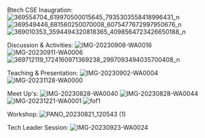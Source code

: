 Btech CSE Inaugration:
	![369554704_619970500015645_7935303558418996431_n](https://github.com/PremThakareitm/Participation_Images/assets/142775321/b40e3e05-e744-4edb-8a2f-b82ba905d5ce)
	![369549446_681560250070008_6075477672997950676_n](https://github.com/PremThakareitm/Participation_Images/assets/142775321/f89f2d01-7ea1-4001-908f-d5eccac52aa5)
	![369010353_3594494320818365_4098564723426650188_n](https://github.com/PremThakareitm/Participation_Images/assets/142775321/461d9869-e417-43c6-bdff-8065af0349d5)

Discussion & Activities:
	![IMG-20230908-WA0016](https://github.com/PremThakareitm/Participation_Images/assets/142775321/968d55c9-ac0f-45f7-88fc-b29ccd23af6e)
 	![IMG-20230911-WA0006](https://github.com/PremThakareitm/Participation_Images/assets/142775321/d06f27bf-6672-4c20-86eb-a93263e394a4)
	![369712119_1724160971369238_2997093494035700408_n](https://github.com/PremThakareitm/Participation_Images/assets/142775321/f67613ed-45fb-4cad-84af-719229d5f1bd)

Teaching & Presentation:
	![IMG-20230902-WA0004](https://github.com/PremThakareitm/Participation_Images/assets/142775321/61f00f88-5aa4-439d-ae80-fb861fbc5b32)
 	![IMG-20231128-WA0000](https://github.com/PremThakareitm/Participation_Images/assets/142775321/a00e8653-0c5e-4c88-b8bc-47b010864407)

Meet Up's:
	![IMG-20230828-WA0040](https://github.com/PremThakareitm/Participation_Images/assets/142775321/992b01af-854f-4bb5-a46f-d7bb9bfb2a47)
	![IMG-20230828-WA0044](https://github.com/PremThakareitm/Participation_Images/assets/142775321/b88ff041-f3c7-43e3-9dd2-929629532316)
 	![IMG-20231221-WA0001](https://github.com/PremThakareitm/Participation_Images/assets/142775321/be354ad1-9447-4f6d-b5d5-8d07dee6f749)
	![fof1](https://github.com/PremThakareitm/Participation_Images/assets/142775321/d993a8c3-d400-4a46-b7be-adadfa1cf85c)
 	
Workshop:
	![PANO_20230821_120543 (1)](https://github.com/PremThakareitm/Participation_Images/assets/142775321/6d5bd152-c741-420a-bd01-cd3f958ab9cc)

Tech Leader Session:
	![IMG-20230923-WA0024](https://github.com/PremThakareitm/Participation_Images/assets/142775321/33fad601-33d9-4e31-9ca9-4087f83dfbf6)


